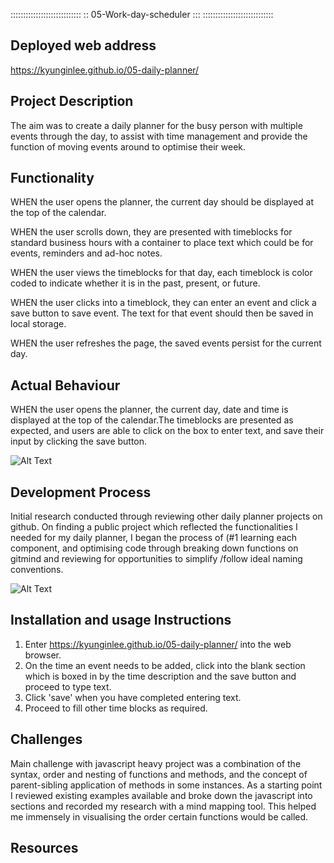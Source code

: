 ::::::::::::::::::::::::::::
:: 05-Work-day-scheduler :::
::::::::::::::::::::::::::::

## Deployed web address 
https://kyunginlee.github.io/05-daily-planner/

## Project Description
The aim was to create a daily planner for the busy person with multiple events through the day, to assist with time management and provide the function of moving events around to optimise their week.

## Functionality
WHEN the user opens the planner, the current day should be displayed at the top of the calendar.

WHEN the user scrolls down, they are presented with timeblocks for standard business hours with a container to place text which could be for events, reminders and ad-hoc notes.

WHEN the user views the timeblocks for that day, each timeblock is color coded to indicate whether it is in the past, present, or future.

WHEN the user clicks into a timeblock, they can enter an event and click a save button to save event. The text for that event should then be saved in local storage.

WHEN the user refreshes the page, the saved events persist for the current day.

## Actual Behaviour
WHEN the user opens the planner, the current day, date and time is displayed at the top of the calendar.The timeblocks are presented as expected, and users are able to click on the box to enter text, and save their input by clicking the save button.

![Alt Text](/assets/demo.gif)

## Development Process
Initial research conducted through reviewing other daily planner projects on github. On finding a public project which reflected the functionalities I needed for my daily planner, I began the process of (#1 learning each component, and optimising code through breaking down functions on gitmind and reviewing for opportunities to simplify /follow ideal naming conventions.

![Alt Text](/assets/gitmind.gif)

## Installation and usage Instructions
1) Enter https://kyunginlee.github.io/05-daily-planner/ into the web browser.
2) On the time an event needs to be added, click into the blank section which is boxed in by the time description and the save button and proceed to type text.
3) Click 'save' when you have completed entering text.
4) Proceed to fill other time blocks as required.

## Challenges
Main challenge with javascript heavy project was a combination of the syntax, order and nesting of functions and methods, and the concept of parent-sibling application of methods in some instances. As a starting point I reviewed existing examples available and broke down the javascript into sections and recorded my research with a mind mapping tool. This helped me immensely in visualising the order certain functions would be called. 

## Resources
